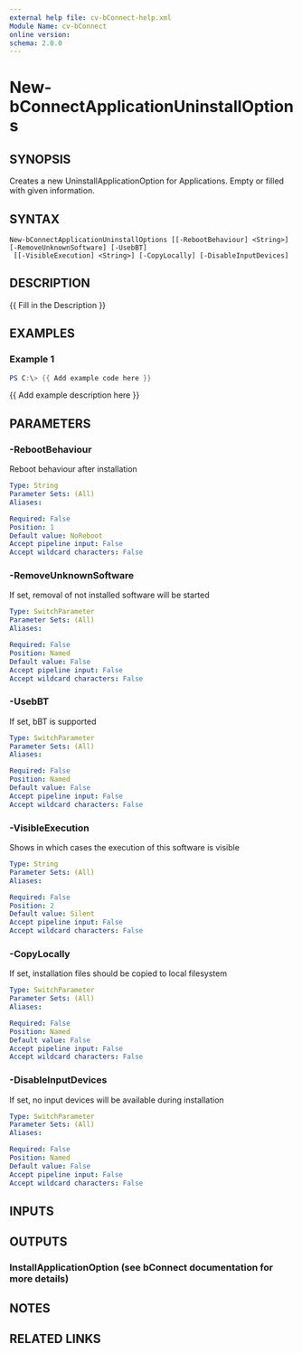 ```yaml
---
external help file: cv-bConnect-help.xml
Module Name: cv-bConnect
online version:
schema: 2.0.0
---
```


# New-bConnectApplicationUninstallOptions

## SYNOPSIS
Creates a new UninstallApplicationOption for Applications.
Empty or filled with given information.

## SYNTAX

```
New-bConnectApplicationUninstallOptions [[-RebootBehaviour] <String>] [-RemoveUnknownSoftware] [-UsebBT]
 [[-VisibleExecution] <String>] [-CopyLocally] [-DisableInputDevices]
```

## DESCRIPTION
{{ Fill in the Description }}

## EXAMPLES

### Example 1
```powershell
PS C:\> {{ Add example code here }}
```

{{ Add example description here }}

## PARAMETERS

### -RebootBehaviour
Reboot behaviour after installation

```yaml
Type: String
Parameter Sets: (All)
Aliases:

Required: False
Position: 1
Default value: NoReboot
Accept pipeline input: False
Accept wildcard characters: False
```

### -RemoveUnknownSoftware
If set, removal of not installed software will be started

```yaml
Type: SwitchParameter
Parameter Sets: (All)
Aliases:

Required: False
Position: Named
Default value: False
Accept pipeline input: False
Accept wildcard characters: False
```

### -UsebBT
If set, bBT is supported

```yaml
Type: SwitchParameter
Parameter Sets: (All)
Aliases:

Required: False
Position: Named
Default value: False
Accept pipeline input: False
Accept wildcard characters: False
```

### -VisibleExecution
Shows in which cases the execution of this software is visible

```yaml
Type: String
Parameter Sets: (All)
Aliases:

Required: False
Position: 2
Default value: Silent
Accept pipeline input: False
Accept wildcard characters: False
```

### -CopyLocally
If set, installation files should be copied to local filesystem

```yaml
Type: SwitchParameter
Parameter Sets: (All)
Aliases:

Required: False
Position: Named
Default value: False
Accept pipeline input: False
Accept wildcard characters: False
```

### -DisableInputDevices
If set, no input devices will be available during installation

```yaml
Type: SwitchParameter
Parameter Sets: (All)
Aliases:

Required: False
Position: Named
Default value: False
Accept pipeline input: False
Accept wildcard characters: False
```

## INPUTS

## OUTPUTS

### InstallApplicationOption (see bConnect documentation for more details)
## NOTES

## RELATED LINKS
